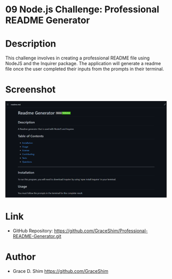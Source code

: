 # 09 Node.js Challenge: Professional README Generator

# Description
This challenge involves in creating a professional README file using NodeJS and the Inquirer package. The application will generate a readme file once the user completed their inputs from the prompts in their terminal.

# Screenshot
![screenshot](/image/screenshot.PNG)

# Link
* GitHub Repository: https://github.com/GraceShim/Professional-README-Generator.git

# Author
* Grace D. Shim https://github.com/GraceShim